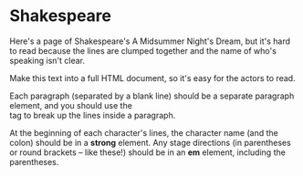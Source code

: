 # Shakespeare
Here's a page of Shakespeare's A Midsummer Night's Dream, but it's hard to read because the lines are clumped together and the name of who's speaking isn't clear.

Make this text into a full HTML document, so it's easy for the actors to read.

Each paragraph (separated by a blank line) should be a separate paragraph element, and you should use the **<br>** tag to break up the lines inside a paragraph.

At the beginning of each character's lines, the character name (and the colon) should be in a **strong** element. Any stage directions (in parentheses or round brackets – like these!) should be in an **em** element, including the parentheses.
